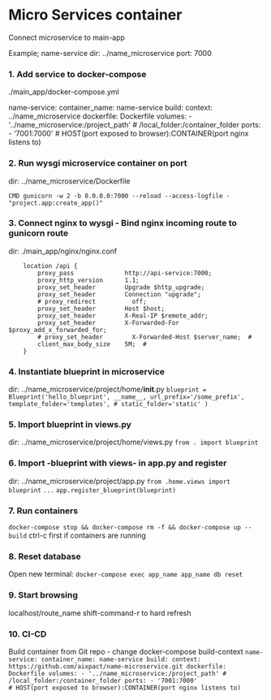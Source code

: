 # Micro Services container #

Connect microservice to main-app

Example;
name-service
dir: ../name_microservice
port: 7000


### 1. Add service to docker-compose
./main_app/docker-compose.yml

  name-service:
    container_name: name-service
    build:
      context: ../name_microservice
      dockerfile: Dockerfile
    volumes:
      - '../name_microservice:/project_path' # /local_folder:/container_folder
    ports:
      - '7001:7000'                          # HOST(port exposed to browser):CONTAINER(port nginx listens to)


### 2. Run wysgi microservice container on port
dir: ../name_microservice/Dockerfile

`CMD gunicorn -w 2 -b 0.0.0.0:7000 --reload --access-logfile - "project.app:create_app()"`


### 3. Connect nginx to wysgi - Bind nginx incoming route to gunicorn route
dir: ./main_app/nginx/nginx.conf

        location /api {
            proxy_pass              http://api-service:7000;
            proxy_http_version      1.1;
            proxy_set_header        Upgrade $http_upgrade;
            proxy_set_header        Connection "upgrade";
            # proxy_redirect          off;
            proxy_set_header        Host $host;
            proxy_set_header        X-Real-IP $remote_addr;
            proxy_set_header        X-Forwarded-For $proxy_add_x_forwarded_for;
            # proxy_set_header        X-Forwarded-Host $server_name;  #
            client_max_body_size    5M;  #
        }

### 4. Instantiate blueprint in microservice
dir: ../name_microservice/project/home/__init__.py
`blueprint = Blueprint('hello_blueprint', __name__,
                        url_prefix='/some_prefix',
                        template_folder='templates',
                        # static_folder='static'
)`

### 5. Import blueprint in views.py
dir: ../name_microservice/project/home/views.py
`from . import blueprint`

### 6. Import -blueprint with views- in app.py and register
dir: ../name_microservice/project/app.py
`from .home.views import blueprint`
`...`
`app.register_blueprint(blueprint)`

### 7. Run containers
`docker-compose stop && docker-compose rm -f && docker-compose up --build`
ctrl-c first if containers are running

### 8. Reset database
Open new terminal:
`docker-compose exec app_name app_name db reset`

### 9. Start browsing
localhost/route_name
shift-command-r to hard refresh

### 10. CI-CD
Build container from Git repo - change docker-compose build-context
`
  name-service:
    container_name: name-service
    build:
      context: https://github.com/aixpact/name-microservice.git
      dockerfile: Dockerfile
    volumes:
      - '../name_microservice:/project_path' # /local_folder:/container_folder
    ports:
      - '7001:7000'                          # HOST(port exposed to browser):CONTAINER(port nginx listens to)
`
